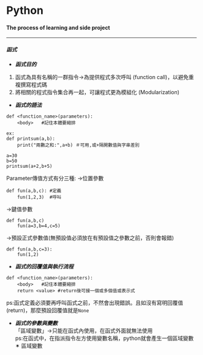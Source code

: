 # Python
#### The process of learning and side project
***
#### ***函式***  
* ***函式目的***  
1. 函式為具有名稱的一群指令->為提供程式多次呼叫 (function call)，以避免重複撰寫程式碼  
2. 將相關的程式指令集合再一起，可讓程式更為模組化 (Modularization)  

* ***函式的語法***  
```
def <function_name>(parameters):  
    <body>   #記住本體要縮排
```
```
ex:  
def printsum(a,b):  
    print("兩數之和:",a+b) ＃可用,或+隔開數值與字串差別

a=30
b=50 
printsum(a+2,b+5)
```
Parameter傳值方式有分三種:
->位置參數
```
def fun(a,b,c): #定義
    fun(1,2,3)  #呼叫
```
->鍵值參數  
```
def fun(a,b,c) 
    fun(a=3,b=4,c=5)
```
->預設正式參數值(無預設值必須放在有預設值之參數之前，否則會報錯) 
```
def fun(a,b,c=3):
    fun(1,2)
```

* ***函式的回覆值與執行流程***  

```
def <function_name>(parameters):  
    <body>   #記住本體要縮排
    return <value> #return後可接一個或多個值或表示式
```
ps:函式定義必須要再呼叫函式之前，不然會出現錯誤。且如沒有寫明回覆值(return)，那麼預設回覆值就是``None``  

* ***函式的參數與變數***  
「區域變數」->只能在函式內使用，在函式外面就無法使用  
ps:在函式中，在指派指令左方使用變數名稱，python就會產生一個區域變數  
✶ 區域變數

